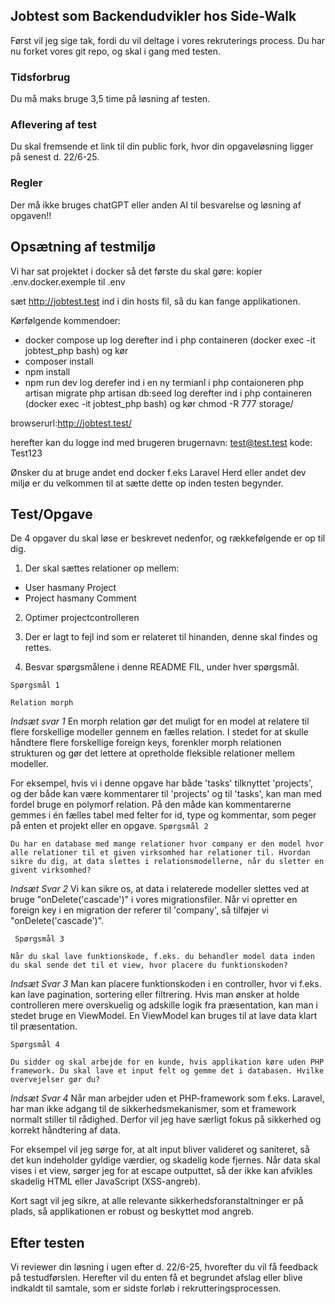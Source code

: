 ## Jobtest som Backendudvikler hos Side-Walk
Først vil jeg sige tak, fordi du vil deltage i vores rekruterings process. Du har nu forket vores git repo, og skal i gang med testen.

### Tidsforbrug
Du må maks bruge 3,5 time på løsning af testen.

### Aflevering af test
Du skal fremsende et link til din public fork, hvor din opgaveløsning ligger på senest d. 22/6-25.

### Regler
Der må ikke bruges chatGPT eller anden AI til besvarelse og løsning af opgaven!!

## Opsætning af testmiljø
Vi har sat projektet i docker så det første du skal gøre:
kopier .env.docker.exemple til .env

sæt http://jobtest.test ind i din hosts fil, så du kan fange applikationen.

Kørfølgende kommendoer:
- docker compose up
log derefter ind i php containeren (docker exec -it jobtest_php bash) og kør
- composer install
- npm install
- npm run dev
log derefer ind i en ny termianl i php contaioneren
php artisan migrate
php artisan db:seed
log derefter ind i php containeren (docker exec -it jobtest_php bash) og kør
chmod -R 777 storage/

browserurl:http://jobtest.test/

herefter kan du logge ind med brugeren
brugernavn: test@test.test
kode: Test123

Ønsker du at bruge andet end docker f.eks Laravel Herd eller andet dev miljø er du velkommen til at sætte dette op inden testen begynder.


 ## Test/Opgave
 De 4 opgaver du skal løse er beskrevet nedenfor, og rækkefølgende er op til dig.

1) Der skal sættes relationer op mellem: 

- User hasmany Project
- Project hasmany Comment

2) Optimer projectcontrolleren

3) Der er lagt to fejl ind som er relateret til hinanden, denne skal findes og rettes.

4) Besvar spørgsmålene i denne README FIL, under hver spørgsmål.

``` Spørgsmål 1 ```

``` Relation morph ```

*Indsæt svar 1*
En morph relation gør det muligt for en model at relatere til flere forskellige modeller gennem en fælles relation. I stedet for at skulle håndtere flere forskellige foreign keys, forenkler morph relationen strukturen og gør det lettere at opretholde fleksible relationer mellem modeller. 

For eksempel, hvis vi i denne opgave har både 'tasks' tilknyttet 'projects', og der både kan være kommentarer til 'projects' og til 'tasks', kan man med fordel bruge en polymorf relation. På den måde kan kommentarerne gemmes i én fælles tabel med felter for id, type og kommentar, som peger på enten et projekt eller en opgave.
``` Spørgsmål 2 ```

``` Du har en database med mange relationer hvor company er den model hvor alle relationer til et given virksomhed har relationer til. Hvordan sikre du dig, at data slettes i relationsmodellerne, når du sletter en givent virksomhed? ```

*Indsæt Svar 2*
Vi kan sikre os, at data i relaterede modeller slettes ved at bruge "onDelete('cascade')" i vores migrationsfiler. Når vi opretter en foreign key i en migration der referer til 'company', så tilføjer vi "onDelete('cascade')".

``` Spørgsmål 3```

``` Når du skal lave funktionskode, f.eks. du behandler model data inden du skal sende det til et view, hvor placere du funktionskoden? ```

*Indsæt Svar 3*
Man kan placere funktionskoden i en controller, hvor vi f.eks. kan lave pagination, sortering eller filtrering.
Hvis man ønsker at holde controlleren mere overskuelig og adskille logik fra præsentation, kan man i stedet bruge en ViewModel. En ViewModel kan bruges til at lave data klart til præsentation.


``` Spørgsmål 4 ```

``` Du sidder og skal arbejde for en kunde, hvis applikation køre uden PHP framework. Du skal lave et input felt og gemme det i databasen. Hvilke overvejelser gør du?  ```

*Indsæt Svar 4*
Når man arbejder uden et PHP-framework som f.eks. Laravel, har man ikke adgang til de sikkerhedsmekanismer, som et framework normalt stiller til rådighed. Derfor vil jeg have særligt fokus på sikkerhed og korrekt håndtering af data.

For eksempel vil jeg sørge for, at alt input bliver valideret og saniteret, så det kun indeholder gyldige værdier, og skadelig kode fjernes.
Når data skal vises i et view, sørger jeg for at escape outputtet, så der ikke kan afvikles skadelig HTML eller JavaScript (XSS-angreb).

Kort sagt vil jeg sikre, at alle relevante sikkerhedsforanstaltninger er på plads, så applikationen er robust og beskyttet mod angreb.

## Efter testen
Vi reviewer din løsning i ugen efter d. 22/6-25, hvorefter du vil få feedback på testudførslen. 
Herefter vil du enten få et begrundet afslag eller blive indkaldt til samtale, som er sidste forløb i rekrutteringsprocessen. 
